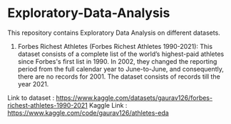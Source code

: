 # Exploratory-Data-Analysis
This repository contains  Exploratory Data Analysis on different datasets.


1. Forbes Richest Athletes (Forbes Richest Athletes 1990-2021):
This dataset consists of a complete list of the world’s highest-paid athletes since Forbes's first list in 1990. In 2002,
they changed the reporting period from the full calendar year to June-to-June, and consequently, there are no records for 2001. 
The dataset consists of records till the year 2021.

Link to dataset : https://www.kaggle.com/datasets/gaurav126/forbes-richest-athletes-1990-2021
Kaggle Link : https://www.kaggle.com/code/gaurav126/athletes-eda


